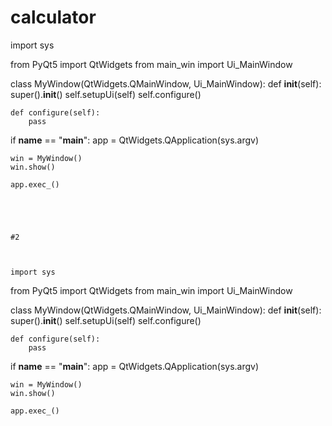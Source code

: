 # calculator
import sys

from PyQt5 import QtWidgets
from main_win import Ui_MainWindow


class MyWindow(QtWidgets.QMainWindow, Ui_MainWindow):
    def __init__(self):
        super().__init__()
        self.setupUi(self)
        self.configure()

    def configure(self):
        pass


if __name__ == "__main__":
    app = QtWidgets.QApplication(sys.argv)

    win = MyWindow()
    win.show()

    app.exec_()





    #2



    import sys

from PyQt5 import QtWidgets
from main_win import Ui_MainWindow


class MyWindow(QtWidgets.QMainWindow, Ui_MainWindow):
    def __init__(self):
        super().__init__()
        self.setupUi(self)
        self.configure()

    def configure(self):
        pass


if __name__ == "__main__":
    app = QtWidgets.QApplication(sys.argv)

    win = MyWindow()
    win.show()

    app.exec_()
